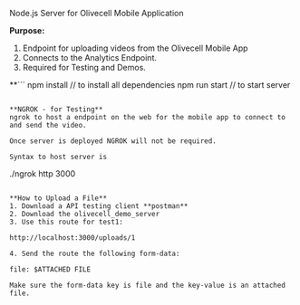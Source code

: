 Node.js Server for Olivecell Mobile Application

**Purpose:**
1. Endpoint for uploading videos from the Olivecell Mobile App
2. Connects to the Analytics Endpoint.
3. Required for Testing and Demos.


**```
npm install       // to install all dependencies
npm run start     // to start server
```**

**NGROK - for Testing**
ngrok to host a endpoint on the web for the mobile app to connect to and send the video.

Once server is deployed NGROK will not be required.

Syntax to host server is
```
./ngrok http 3000
```

**How to Upload a File**
1. Download a API testing client **postman**
2. Download the olivecell_demo_server
3. Use this route for test1:
  ```
    http://localhost:3000/uploads/1
  ```
4. Send the route the following form-data:
  ```
    file: $ATTACHED FILE
  ```
Make sure the form-data key is file and the key-value is an attached file.
